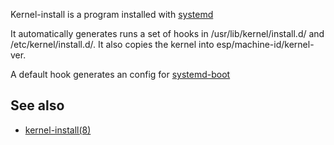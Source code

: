 Kernel-install is a program installed with [systemd](/index.php/Systemd "Systemd")

It automatically generates runs a set of hooks in /usr/lib/kernel/install.d/ and /etc/kernel/install.d/. It also copies the kernel into esp/machine-id/kernel-ver.

A default hook generates an config for [systemd-boot](/index.php/Systemd-boot "Systemd-boot")

## See also

*   [kernel-install(8)](https://jlk.fjfi.cvut.cz/arch/manpages/man/kernel-install.8)